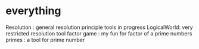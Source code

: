 # everything

Resolution  : general resolution principle tools in progress
LogicalWorld: very restricted resolution tool
factor game : my fun for factor of a prime numbers
primes      : a tool for prime number


